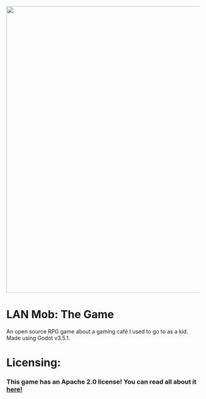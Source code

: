 <p align="center">
    <img src="https://user-images.githubusercontent.com/95188711/208841121-10a1bde1-4398-4349-a362-5da024068d71.png" width="750"/></a>
    <h1>LAN Mob: The Game</h1>
</p>

An open source RPG game about a gaming café I used to go to as a kid. Made using Godot v3.5.1.

<p>
  <h1>
  Licensing:
  </h1>
</p>

  ### This game has an Apache 2.0 license! You can read all about it [here!](./LICENSE)
